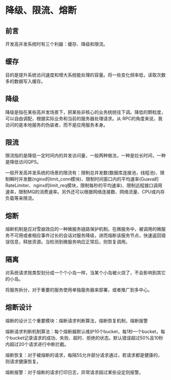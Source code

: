 # 降级、限流、熔断

## 前言

开发高并发系统时有三个利器：缓存、降级和限流。

## 缓存

目的是提升系统访问速度和增大系统能处理的容量。将一些变化频率低，读取次数多的数据写入缓存。

## 降级

降级是指在某些高并发场景下，把某些非核心的业务统统往下调。降低的颗粒度，可以自由调配，根据实际业务和当前的服务器处理请求。从 RPC的角度来说，我访问的是本地服务的伪装者，而不是应用服务本身。

## 限流

限流指的是降低一定时间内的并发访问量，一般两种做法，一种是拉长时间，一种是降低访问QPS。

一般开发高并发系统的场景的限流有：限制总并发数(数据库连接池，线程池)、限制瞬时并发数(nginx的limit_conn模块)、限制时间窗口内的平均速率(Guava的RateLimiter、nginx的limit_req模块，限制每秒的平均速率)、限制远程接口调用速率，限制MQ的消费速率。另外还可以根据网络连接数、网络流量、CPU或内存负载等来限流。

## 熔断

熔断机制是应对雪崩效应的一种微服务链路保护机制。在微服务中，被调用的微服务不可用或者相应事件过长的会话对服务降级，进而熔断该服务节点，快速返回错误信息，释放资源。当检测到微服务响应正常后，则恢复调用。

## 隔离

对系统请求按类型划分成一个个小岛一样，当某个小岛被火烧了，不会影响到其它的小岛。

将服务拆分，对于重要的服务使用单独服务器来部署，或者推广到多中心。

## 熔断设计

熔断的设计三个重要模块：熔断请求判断算法，熔断恢复机制，熔断报警

熔断请求判断机制算法：每个熔断器默认维护10个bucket，每1秒一个bucket，每个bucket记录请求的成功、失败、超时、拒绝的状态。默认错误超过50%且10秒内超过20个请求进行中断拦截。

熔断恢复：对于被熔断的请求，每隔5S允许部分请求通过，若请求都是健康的，则请求健康恢复。

熔断报警：对于熔断的请求打印日志，异常请求超过某些设定则报警。
